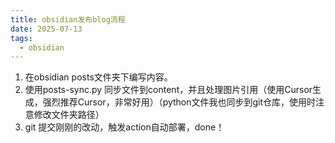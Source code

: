 ```yaml
---
title: obsidian发布blog流程
date: 2025-07-13
tags:
  - obsidian
---
```

1. 在obsidian posts文件夹下编写内容。
2. 使用posts-sync.py 同步文件到content，并且处理图片引用（使用Cursor生成，强烈推荐Cursor，非常好用）（python文件我也同步到git仓库，使用时注意修改文件夹路径）
3. git 提交刚刚的改动，触发action自动部署，done！